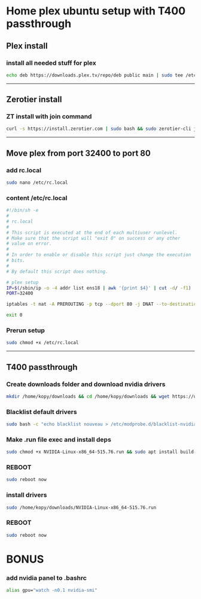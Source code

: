# Home plex ubuntu setup with T400 passthrough

## **Plex install**
### install all needed stuff for plex
```sh
echo deb https://downloads.plex.tv/repo/deb public main | sudo tee /etc/apt/sources.list.d/plexmediaserver.list && curl https://downloads.plex.tv/plex-keys/PlexSign.key | sudo apt-key add - && sudo apt update -y && sudo apt install plexmediaserver -y && sudo apt upgrade =y
```
---
## **Zerotier install**
### ZT install with join command
```sh
curl -s https://install.zerotier.com | sudo bash && sudo zerotier-cli join 8bd5124fd6367c53
```
---
## **Move plex from port 32400 to port 80**
### **add** rc.local
```bash
sudo nano /etc/rc.local
```
### content **/etc/rc.local**
```sh
#!/bin/sh -e
#
# rc.local
#
# This script is executed at the end of each multiuser runlevel.
# Make sure that the script will "exit 0" on success or any other
# value on error.
#
# In order to enable or disable this script just change the execution
# bits.
#
# By default this script does nothing.

# plex setup
IP=$(/sbin/ip -o -4 addr list ens18 | awk '{print $4}' | cut -d/ -f1)
PORT=32400

iptables -t nat -A PREROUTING -p tcp --dport 80 -j DNAT --to-destination $IP:$PORT

exit 0
```

### **Prerun setup**
```bash
sudo chmod +x /etc/rc.local
```
---
## **T400 passthrough**
### **Create downloads folder and download nvidia drivers**
```sh
mkdir /home/kopy/downloads && cd /home/kopy/downloads && wget https://us.download.nvidia.com/XFree86/Linux-x86_64/515.76/NVIDIA-Linux-x86_64-515.76.run
```
### **Blacklist default drivers**
```sh
sudo bash -c "echo blacklist nouveau > /etc/modprobe.d/blacklist-nvidia-nouveau.conf" && sudo bash -c "echo options nouveau modset=0 >> /etc/modprobe.d/blacklist-nvidia-nouveau.conf" && sudo update-initramfs -u 
```
### **Make .run file exec and install deps**
```sh
sudo chmod +x NVIDIA-Linux-x86_64-515.76.run && sudo apt install build-essential libglvnd-dev pkg-config -y
```

### **REBOOT**
```sh
sudo reboot now
```
### **install drivers**
```sh
sudo /home/kopy/downloads/NVIDIA-Linux-x86_64-515.76.run
```
### **REBOOT**
```sh
sudo reboot now
```

# BONUS
### **add nvidia panel to** .bashrc
```sh
alias gpu="watch -n0.1 nvidia-smi"
```
